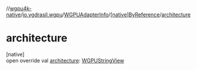 //[wgpu4k-native](../../../../index.md)/[io.ygdrasil.wgpu](../../index.md)/[WGPUAdapterInfo](../index.md)/[[native]ByReference](index.md)/[architecture](architecture.md)

# architecture

[native]\
open override val [architecture](architecture.md): [WGPUStringView](../../-w-g-p-u-string-view/index.md)